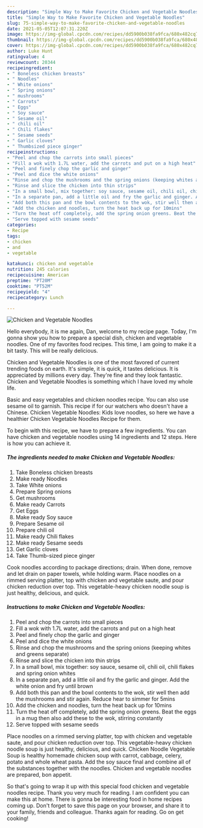 ```yaml
---
description: "Simple Way to Make Favorite Chicken and Vegetable Noodles"
title: "Simple Way to Make Favorite Chicken and Vegetable Noodles"
slug: 75-simple-way-to-make-favorite-chicken-and-vegetable-noodles
date: 2021-05-05T12:07:31.220Z
image: https://img-global.cpcdn.com/recipes/dd5900b038fa9fca/680x482cq70/chicken-and-vegetable-noodles-recipe-main-photo.jpg
thumbnail: https://img-global.cpcdn.com/recipes/dd5900b038fa9fca/680x482cq70/chicken-and-vegetable-noodles-recipe-main-photo.jpg
cover: https://img-global.cpcdn.com/recipes/dd5900b038fa9fca/680x482cq70/chicken-and-vegetable-noodles-recipe-main-photo.jpg
author: Luke Hunt
ratingvalue: 4
reviewcount: 20344
recipeingredient:
- " Boneless chicken breasts"
- " Noodles"
- " White onions"
- " Spring onions"
- " mushrooms"
- " Carrots"
- " Eggs"
- " Soy sauce"
- " Sesame oil"
- " chili oil"
- " Chili flakes"
- " Sesame seeds"
- " Garlic cloves"
- " Thumbsized piece ginger"
recipeinstructions:
- "Peel and chop the carrots into small pieces"
- "Fill a wok with 1.7L water, add the carrots and put on a high heat"
- "Peel and finely chop the garlic and ginger"
- "Peel and dice the white onions"
- "Rinse and chop the mushrooms and the spring onions (keeping whites and greens separate)"
- "Rinse and slice the chicken into thin strips"
- "In a small bowl, mix together: soy sauce, sesame oil, chili oil, chili flakes and spring onion whites"
- "In a separate pan, add a little oil and fry the garlic and ginger. Add the white onion and fry until brown"
- "Add both this pan and the bowl contents to the wok, stir well then add the mushrooms and stir again. Reduce hear to simmer for 5mins"
- "Add the chicken and noodles, turn the heat back up for 10mins"
- "Turn the heat off completely, add the spring onion greens. Beat the eggs in a mug then also add these to the wok, stirring constantly"
- "Serve topped with sesame seeds"
categories:
- Recipe
tags:
- chicken
- and
- vegetable

katakunci: chicken and vegetable 
nutrition: 245 calories
recipecuisine: American
preptime: "PT20M"
cooktime: "PT52M"
recipeyield: "4"
recipecategory: Lunch

---
```



![Chicken and Vegetable Noodles](https://img-global.cpcdn.com/recipes/dd5900b038fa9fca/680x482cq70/chicken-and-vegetable-noodles-recipe-main-photo.jpg)

Hello everybody, it is me again, Dan, welcome to my recipe page. Today, I'm gonna show you how to prepare a special dish, chicken and vegetable noodles. One of my favorites food recipes. This time, I am going to make it a bit tasty. This will be really delicious.

Chicken and Vegetable Noodles is one of the most favored of current trending foods on earth. It's simple, it is quick, it tastes delicious. It is appreciated by millions every day. They're fine and they look fantastic. Chicken and Vegetable Noodles is something which I have loved my whole life.

Basic and easy vegetables and chicken noodles recipe. You can also use sesame oil to garnish. This recipe if for our watchers who doesn&#39;t have a Chinese. Chicken Vegetable Noodles: Kids love noodles, so here we have a healthier Chicken Vegetable Noodles Recipe for them.


To begin with this recipe, we have to prepare a few ingredients. You can have chicken and vegetable noodles using 14 ingredients and 12 steps. Here is how you can achieve it.

<!--inarticleads1-->

##### The ingredients needed to make Chicken and Vegetable Noodles:

1. Take  Boneless chicken breasts
1. Make ready  Noodles
1. Take  White onions
1. Prepare  Spring onions
1. Get  mushrooms
1. Make ready  Carrots
1. Get  Eggs
1. Make ready  Soy sauce
1. Prepare  Sesame oil
1. Prepare  chili oil
1. Make ready  Chili flakes
1. Make ready  Sesame seeds
1. Get  Garlic cloves
1. Take  Thumb-sized piece ginger


Cook noodles according to package directions; drain. When done, remove and let drain on paper towels, while holding warm. Place noodles on a rimmed serving platter, top with chicken and vegetable saute, and pour chicken reduction over top. This vegetable-heavy chicken noodle soup is just healthy, delicious, and quick. 

<!--inarticleads2-->

##### Instructions to make Chicken and Vegetable Noodles:

1. Peel and chop the carrots into small pieces
1. Fill a wok with 1.7L water, add the carrots and put on a high heat
1. Peel and finely chop the garlic and ginger
1. Peel and dice the white onions
1. Rinse and chop the mushrooms and the spring onions (keeping whites and greens separate)
1. Rinse and slice the chicken into thin strips
1. In a small bowl, mix together: soy sauce, sesame oil, chili oil, chili flakes and spring onion whites
1. In a separate pan, add a little oil and fry the garlic and ginger. Add the white onion and fry until brown
1. Add both this pan and the bowl contents to the wok, stir well then add the mushrooms and stir again. Reduce hear to simmer for 5mins
1. Add the chicken and noodles, turn the heat back up for 10mins
1. Turn the heat off completely, add the spring onion greens. Beat the eggs in a mug then also add these to the wok, stirring constantly
1. Serve topped with sesame seeds


Place noodles on a rimmed serving platter, top with chicken and vegetable saute, and pour chicken reduction over top. This vegetable-heavy chicken noodle soup is just healthy, delicious, and quick. Chicken Noodle Vegetable Soup is healthy homemade chicken soup with carrot, cabbage, celery, potato and whole wheat pasta. Add the soy sauce final and combine all of the substances together with the noodles. Chicken and vegetable noodles are prepared, bon appetit. 

So that's going to wrap it up with this special food chicken and vegetable noodles recipe. Thank you very much for reading. I am confident you can make this at home. There is gonna be interesting food in home recipes coming up. Don't forget to save this page on your browser, and share it to your family, friends and colleague. Thanks again for reading. Go on get cooking!
